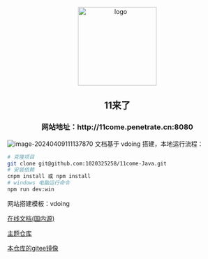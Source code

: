 
<p align="center"><a href="http://11come.penetrate.cn:8080/" target="_blank" rel="noopener noreferrer"><img width="180" src="https://11laile-note-img.oss-cn-beijing.aliyuncs.com/logo-17126321753331.png" alt="logo"></a></p>


<h2 align="center">11来了</h2>
<h3 align="center">网站地址：http://11come.penetrate.cn:8080</h3>

![image-20240409111137870](https://11laile-note-img.oss-cn-beijing.aliyuncs.com/image-20240409111137870.png)
文档基于 vdoing 搭建，本地运行流程：
```bash
# 克隆项目
git clone git@github.com:1020325258/11come-Java.git
# 安装依赖
cnpm install 或 npm install
# windows 电脑运行命令
npm run dev:win 
```

网站搭建模板：vdoing

[在线文档(国内源)](https://doc.xugaoyi.com/)

[主题仓库](https://github.com/xugaoyi/vuepress-theme-vdoing)

[本仓库的gitee镜像](https://gitee.com/xugaoyi/vuepress-theme-vdoing-doc)